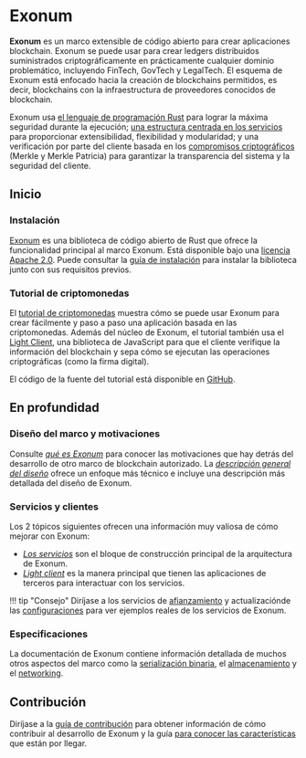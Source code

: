 # Exonum

**Exonum** es un marco extensible de código abierto para crear aplicaciones
blockchain. Exonum se puede usar para crear ledgers distribuidos suministrados
criptográficamente en prácticamente cualquier dominio problemático,
incluyendo FinTech, GovTech y LegalTech. El esquema de Exonum está enfocado
hacia la creación de blockchains permitidos, es decir, blockchains con la
infraestructura de proveedores conocidos de blockchain.

Exonum usa [el lenguaje de programación Rust][rust] para lograr la máxima
seguridad durante la ejecución;
[una estructura centrada en los servicios][wiki:soa] para proporcionar
extensibilidad, flexibilidad y modularidad; y una verificación por parte
del cliente basada en los [compromisos criptográficos][wiki:commitment]
(Merkle y Merkle Patricia) para garantizar la transparencia del sistema
y la seguridad del cliente.

## Inicio

### Instalación

[Exonum][core] es una biblioteca de código abierto de Rust que ofrece la
funcionalidad principal al marco Exonum. Está disponible bajo una
[licencia Apache 2.0][apache].
Puede consultar la [guía de instalación](get-started/install.md) para instalar
la biblioteca junto con sus requisitos previos.

### Tutorial de criptomonedas

El [tutorial de criptomonedas](get-started/create-service.md) muestra cómo se
puede usar Exonum para crear fácilmente y paso a paso una aplicación basada en
las criptomonedas. Además del núcleo de Exonum, el tutorial también usa el
[Light Client][client], una biblioteca de JavaScript para que el cliente
verifique la información del blockchain y sepa cómo se ejecutan las
operaciones criptográficas (como la firma digital).

El código de la fuente del tutorial está disponible en [GitHub][tutorial].

## En profundidad

### Diseño del marco y motivaciones

Consulte [*qué es Exonum*](get-started/what-is-exonum.md) para conocer las
motivaciones que hay detrás del desarrollo de otro marco de blockchain
autorizado. La
[*descripción general del diseño*](get-started/design-overview.md)
ofrece un enfoque más técnico e incluye una descripción más detallada del
diseño de Exonum.

### Servicios y clientes

Los 2 tópicos siguientes ofrecen una información muy valiosa de cómo mejorar
con Exonum:

- [*Los servicios*](architecture/services.md) son el bloque de construcción
  principal de la arquitectura de Exonum.
- [*Light client*](architecture/clients.md)
  es la manera principal que tienen las aplicaciones de terceros para
  interactuar con los servicios.

!!! tip "Consejo"
    Diríjase a los servicios de [afianzamiento][anchoring] y actualizaciónde
    las [configuraciones][config] para ver ejemplos reales de los
    servicios de Exonum.

### Especificaciones

La documentación de Exonum contiene información detallada de muchos otros
aspectos del marco como la
[serialización binaria](architecture/serialization.md),
el [almacenamiento](architecture/storage.md)
y el [networking](advanced/network.md).

## Contribución

Diríjase a la [guía de contribución](contributing.md) para obtener información
de cómo contribuir al desarrollo de Exonum y la guía
[para conocer las características](roadmap.md) que están por llegar.

[rust]: http://rust-lang.org/
[wiki:soa]: https://en.wikipedia.org/wiki/Service-oriented_architecture
[wiki:commitment]: https://en.wikipedia.org/wiki/Commitment_scheme
[core]: http://github.com/exonum/exonum/
[apache]: https://opensource.org/licenses/Apache-2.0
[client]: https://github.com/exonum/exonum-client
[tutorial]: https://github.com/exonum/exonum/blob/master/examples/demo-service
[anchoring]: https://github.com/exonum/exonum-btc-anchoring/
[config]: https://github.com/exonum/exonum/tree/master/services/configuration

